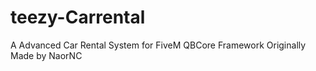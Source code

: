 # teezy-Carrental
A Advanced Car Rental System for FiveM QBCore Framework Originally Made by NaorNC
